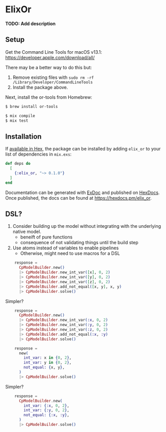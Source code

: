 # ElixOr

**TODO: Add description**

## Setup

Get the Command Line Tools for macOS v13.1:
https://developer.apple.com/download/all/

There may be a better way to do this but:

1. Remove existing files with `sudo rm -rf /Library/Developer/CommandLineTools`
2. Install the package above.

Next, install the or-tools from Homebrew:

```sh
$ brew install or-tools
```

```sh
$ mix compile
$ mix test
```

## Installation

If [available in Hex](https://hex.pm/docs/publish), the package can be installed
by adding `elix_or` to your list of dependencies in `mix.exs`:

```elixir
def deps do
  [
    {:elix_or, "~> 0.1.0"}
  ]
end
```

Documentation can be generated with [ExDoc](https://github.com/elixir-lang/ex_doc)
and published on [HexDocs](https://hexdocs.pm). Once published, the docs can
be found at <https://hexdocs.pm/elix_or>.

## DSL?

1. Consider building up the model without integrating with the underlying native model.
    - beneift of pure functions
    - consequence of not validating things until the build step
2. Use atoms instead of variables to enable pipelines
    - Otherwise, might need to use macros for a DSL

```elixir
    response =
      CpModelBuilder.new()
      |> CpModelBuilder.new_int_var([x], 0, 2)
      |> CpModelBuilder.new_int_var([y], 0, 2)
      |> CpModelBuilder.new_int_var([z], 0, 2)
      |> CpModelBuilder.add_not_equal([x, y], x, y)
      |> CpModelBuilder.solve()
```

Simpler?

```elixir
    response =
      CpModelBuilder.new()
      |> CpModelBuilder.new_int_var(:x, 0, 2)
      |> CpModelBuilder.new_int_var(:y, 0, 2)
      |> CpModelBuilder.new_int_var(:z, 0, 2)
      |> CpModelBuilder.add_not_equal(:x, :y)
      |> CpModelBuilder.solve()
```

```elixir
    response =
      new(
        int_var: x in {0, 2},
        int_var: y in {0, 2},
        not_equal: {x, y},
      )
      |> CpModelBuilder.solve()
```

Simpler?

```elixir
    response =
      CpModelBuilder.new(
        int_var: {:x, 0, 2},
        int_var: {:y, 0, 2},
        not_equal: {:x, :y},
      )
      |> CpModelBuilder.solve()
```
